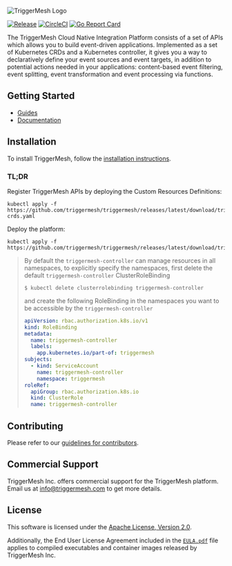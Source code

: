 ![TriggerMesh Logo](.assets/triggermesh-logo.png)

[![Release](https://img.shields.io/github/v/release/triggermesh/triggermesh?label=release)](https://github.com/triggermesh/triggermesh/releases)
[![CircleCI](https://circleci.com/gh/triggermesh/triggermesh/tree/main.svg?style=shield)](https://circleci.com/gh/triggermesh/triggermesh/tree/main)
[![Go Report Card](https://goreportcard.com/badge/github.com/triggermesh/triggermesh)](https://goreportcard.com/report/github.com/triggermesh/triggermesh)

The TriggerMesh Cloud Native Integration Platform consists of a set of APIs which allows you to build event-driven
applications. Implemented as a set of Kubernetes CRDs and a Kubernetes controller, it gives you a way to declaratively
define your event sources and event targets, in addition to potential actions needed in your applications: content-based
event filtering, event splitting, event transformation and event processing via functions.

## Getting Started

* [Guides](https://docs.triggermesh.io/guides/creatingasource/)
* [Documentation](https://docs.triggermesh.io)

## Installation

To install TriggerMesh, follow the [installation instructions](https://docs.triggermesh.io/guides/installation/).

### TL;DR

Register TriggerMesh APIs by deploying the Custom Resources Definitions:

```shell
kubectl apply -f https://github.com/triggermesh/triggermesh/releases/latest/download/triggermesh-crds.yaml
```

Deploy the platform:

```shell
kubectl apply -f https://github.com/triggermesh/triggermesh/releases/latest/download/triggermesh.yaml
```

> By default the `triggermesh-controller` can manage resources in all namespaces, to explicitly specify the 
> namespaces, first delete the default `triggermesh-controller` ClusterRoleBinding
> 
> ```shell
> $ kubectl delete clusterrolebinding triggermesh-controller
> ```
> 
> and create the following RoleBinding in the namespaces you want to be accessible by the `triggermesh-controller`
> 
> ```yaml
> apiVersion: rbac.authorization.k8s.io/v1
> kind: RoleBinding
> metadata:
>   name: triggermesh-controller
>   labels:
>     app.kubernetes.io/part-of: triggermesh
> subjects:
>   - kind: ServiceAccount
>     name: triggermesh-controller
>     namespace: triggermesh
> roleRef:
>   apiGroup: rbac.authorization.k8s.io
>   kind: ClusterRole
>   name: triggermesh-controller
> ```

## Contributing

Please refer to our [guidelines for contributors](CONTRIBUTING.md).

## Commercial Support

TriggerMesh Inc. offers commercial support for the TriggerMesh platform. Email us at <info@triggermesh.com> to get more
details.

## License

This software is licensed under the [Apache License, Version 2.0][asl2].

Additionally, the End User License Agreement included in the [`EULA.pdf`](EULA.pdf) file applies to compiled
executables and container images released by TriggerMesh Inc.

[asl2]: https://www.apache.org/licenses/LICENSE-2.0
